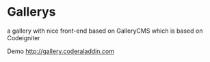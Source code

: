 Gallerys
===========
a gallery with nice front-end based on GalleryCMS which is based on Codeigniter

Demo
http://gallery.coderaladdin.com